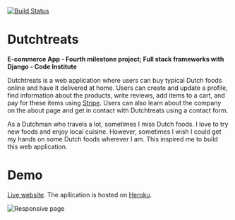 [![Build Status](https://travis-ci.org/ivarsaris/dutchtreats.svg?branch=master)](https://travis-ci.org/ivarsaris/dutchtreats)

# Dutchtreats

**E-commerce App - Fourth milestone project; Full stack frameworks with Django - Code Institute**

Dutchtreats is a web application where users can buy typical Dutch foods online and have it delivered
at home. Users can create and update a profile, find information about the products, write reviews, 
add items to a cart, and pay for these items using [Stripe](https://stripe.com/en-nl). Users can also
learn about the company on the about page and get in contact with Dutchtreats using a contact form. 

As a Dutchman who travels a lot, sometimes I miss Dutch foods. I love to try new foods and enjoy local cuisine.
However, sometimes I wish I could get my hands on some Dutch foods wherever I am. This inspired me to build this 
web application.

# Demo

[Live website](https://dutchtreats.herokuapp.com/). The apllication is hosted on [Heroku](www.heroku.com).

![Responsive page](https://dutchtreats.s3.eu-west-3.amazonaws.com/media/images/dutchtreats-responsive.png)
